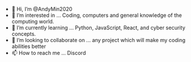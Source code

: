 - 👋 Hi, I’m @AndyMin2020
- 👀 I’m interested in ... Coding, computers and general knowledge of the computing world.
- 🌱 I’m currently learning ... Python, JavaScript, React, and cyber security concepts.
- 🙌 I’m looking to collaborate on ... any project which will make my coding abilities better
- 📫 How to reach me ... Discord

<!---
AndyMin2020/AndyMin2020 is a ✨ special ✨ repository because its `README.md` (this file) appears on your GitHub profile.
You can click the Preview link to take a look at your changes.
--->
